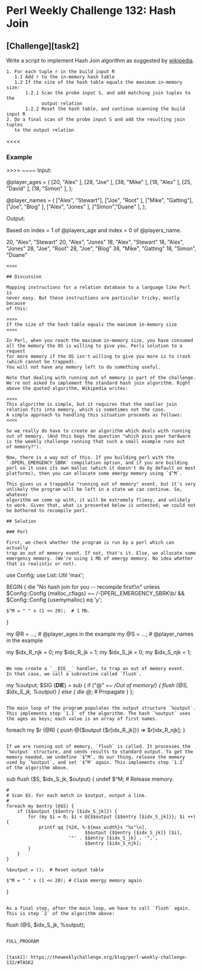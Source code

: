 # Perl Weekly Challenge 132: Hash Join

## [Challenge][task2]
>>>>
Write a script to implement Hash Join algorithm as suggested by
<a href="https://en.wikipedia.org/wiki/Hash_join#Classic_hash_join">wikipedia</a>.

~~~~
1. For each tuple r in the build input R
   1.1 Add r to the in-memory hash table
   1.2 If the size of the hash table equals the maximum in-memory size:
       1.2.1 Scan the probe input S, and add matching join tuples to the
             output relation
       1.2.2 Reset the hash table, and continue scanning the build input R
2. Do a final scan of the probe input S and add the resulting join tuples
   to the output relation
~~~~
<<<<
<h3 id="example">Example</h3>
>>>>
~~~~
Input:

@player_ages = (
        [20, &quot;Alex&quot;  ],
        [28, &quot;Joe&quot;   ],
        [38, &quot;Mike&quot;  ],
        [18, &quot;Alex&quot;  ],
        [25, &quot;David&quot; ],
        [18, &quot;Simon&quot; ],
    );

@player_names = (
        [&quot;Alex&quot;, &quot;Stewart&quot;],
        [&quot;Joe&quot;,  &quot;Root&quot;   ],
        [&quot;Mike&quot;, &quot;Gatting&quot;],
        [&quot;Joe&quot;,  &quot;Blog&quot;   ],
        [&quot;Alex&quot;, &quot;Jones&quot;  ],
        [&quot;Simon&quot;,&quot;Duane&quot;  ],
    );

Output:

Based on index = 1 of @players_age and index = 0 of @players_name.

20, "Alex",  "Stewart"
20, "Alex",  "Jones"
18, "Alex",  "Stewart"
18, "Alex",  "Jones"
28, "Joe",   "Root"
28, "Joe",   "Blog"
38, "Mike",  "Gatting"
18, "Simon", "Duane"
~~~~
<<<<

## Discussion

Mapping instructions for a relation database to a language like Perl is
never easy. But these instructions are particular tricky, mostly because
of this:

>>>>
If the size of the hash table equals the maximum in-memory size
<<<<

In Perl, when you reach the maximum in-memory size, you have consumed
all the memory the OS is willing to give you. Perls solution to a request
for more memory if the OS isn't willing to give you more is to crash
(which cannot be trapped).
You will not have any memory left to do something useful.

Note that dealing with running out of memory is part of the challenge.
We're not asked to implement the standard hash join algorithm. Right
above the quoted algorithm, Wikipedia writes:

>>>>
This algorithm is simple, but it requires that the smaller join
relation fits into memory, which is sometimes not the case.
A simple approach to handling this situation proceeds as follows:
<<<<

So we really do have to create an algorithm which deals with running
out of memory. (And this begs the question "which piss poor hardware
is the weekly challenge running that such a small example runs out
of memory?").

Now, there is a way out of this. If you building perl with the 
`-DPERL_EMERGENCY_SBRK` compilation option, and if you are building
perl so it uses its own malloc (which it doesn't do by default on most
platforms), then you can allocate some emergy memory using `$^M`.

This gives us a trappeble "running out of memory" event, but it's very
unlikely the program will be left in a state we can continue. So, whatever
algorithm we come up with, it will be extremely flimsy, and unlikely
to work. Given that, what is presented below is untested; we could not
be bothered to recompile perl.

## Solution

### Perl

First, we check whether the program is run by a perl which can actually
trap an out of memory event. If not, that's it. Else, we allocate some
emergency memory. (We're using 1 Mb of emergy memory. No idea whether
that is realistic or not).

~~~~
use Config;
use List::Util 'max';

BEGIN {
    die "No hash join for you -- recompile first!\n" unless
        $Config::Config {malloc_cflags} =~ /-DPERL_EMERGENCY_SBRK\b/ &&
        $Config::Config {usemymalloc} eq 'y';

    $^M = " " x (1 << 20);  # 1 Mb.
}

my @R = ...;  # @player_ages in the example
my @S = ...;  # @player_names in the example

my $idx_R_njk = 0;
my $idx_R_jk  = 1;
my $idx_S_jk  = 0;
my $idx_S_njk = 1;
~~~~

We now create a `__DIE__` handler, to trap an out of memory event.
In that case, we call a subroutine called `flush`.

~~~~
my %output;
$SIG {__DIE__} = sub {
    if ("@_" =~ /Out of memory/) {
        flush (\@S, $idx_S_jk, \%output)
    }
    else {
        die @_;  # Propagate
    }
};
~~~~

The main loop of the program populates the output structure `%output`.
This implements step `1.1` of the algorithm. The hash `%output` uses
the ages as keys; each value is an array of first names.

~~~~
foreach my $r (@R) {
    push @{$output {$$r [$idx_R_jk]}} => $$r [$idx_R_njk];
}
~~~~

If we are running out of memory, `flush` is called. It processes the
`%output` structure, and sends results to standard output. To get the
memory needed, we undefine `$^M`, do our thing, release the memory
used by `%output`, and set `$^M` again. This implements step `1.2`
of the algorithm above.

~~~~
sub flush ($S, $idx_S_jk, $output) {
    undef $^M;  # Release memory.

    # 
    # Scan $S. For each match in $output, output a line.
    #
    foreach my $entry (@$S) {
        if ($$output {$$entry [$idx_S_jk]}) {
            for (my $i = 0; $i < @{$$output {$$entry [$idx_S_jk]}}; $i ++) {
                printf qq [%2d, %-${max_width}s "%s"\n],
                                 $$output {$$entry [$idx_S_jk]} [$i],
                           '"' . $$entry [$idx_S_jk] . '",',
                                 $$entry [$idx_S_njk];
            }
        }
    }

    %$output = ();  # Reset output table
 
    $^M = " " x (1 << 20); # Claim emergy memory again
} 
~~~~

As a final step, after the main loop, we have to call `flush` again.
This is step `2` of the algorithm above:

~~~~
flush (\@S, $idx_S_jk, \%output);
~~~~

FULL_PROGRAM


[task2]: https://theweeklychallenge.org/blog/perl-weekly-challenge-132/#TASK2

